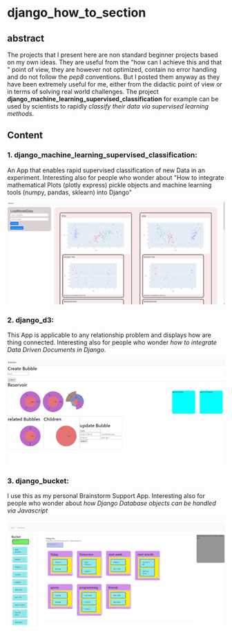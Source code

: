 # django_how_to_section

## abstract
The projects that I present here are non standard beginner projects based on my own ideas. They are useful from the "how can I achieve this and that " point of view, they are however not optimized, contain no error handling and do not follow the *pep8* conventions. But I posted them anyway as they have been extremely useful for me, either from the didactic point of view or in terms of solving real world challenges. The project **django_machine_learning_supervised_classification** for example can be used by scientists to rapidly *classify their data via supervised learning methods*.  

## Content


### 1. django_machine_learning_supervised_classification: 
An App that enables rapid supervised classification of new Data in an experiment. 
Interesting also for people who wonder about "How to integrate mathematical Plots (plotly express) pickle objects and machine learning tools (numpy, pandas, sklearn) into Django"

![afterAnalysis](django_machine_learning_supervised_classification/snapshots/afterAnalysis.png?raw=true "afterAnalysis")

### 2. django_d3: 
This App is applicable to any relationship problem and displays how are thing connected. 
Interesting also for people who wonder *how to integrate Data Driven Documents in Django*.

![afterAnalysis](django_d3/pics/screen.png?raw=true "afterAnalysis")


### 3. django_bucket: 
I use this as my personal Brainstorm Support App. 
Interesting also for people who wonder about *how Django Database objects can be handled via Javascript*


![afterAnalysis](django_bucket/pics/Categorize.png?raw=true "afterAnalysis")


